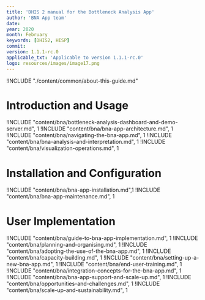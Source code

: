 ```yaml
---
title: 'DHIS 2 manual for the Bottleneck Analysis App'
author: 'BNA App team'
date:
year: 2020
month: February
keywords: [DHIS2, HISP]
commit:
version: 1.1.1-rc.0
applicable_txt: 'Applicable to version 1.1.1-rc.0'
logo: resources/images/image17.png
---
```

<!--DHIS2-SECTION-ID:index-->

<!-- if you want to take the about page from the main repo, use the following relative link
!INCLUDE "./content/common/about-this-guide.md"
-->

<!-- if you want to use a custom about page, use the following relative link -->
!INCLUDE "./content/common/about-this-guide.md"


# Introduction and Usage

!INCLUDE "content/bna/bottleneck-analysis-dashboard-and-demo-server.md", 1
!INCLUDE "content/bna/bna-app-architecture.md", 1
!INCLUDE "content/bna/navigating-the-bna-app.md", 1
!INCLUDE "content/bna/bna-analysis-and-interpretation.md", 1
!INCLUDE "content/bna/visualization-operations.md", 1

# Installation and Configuration
!INCLUDE "content/bna/bna-app-installation.md",1
!INCLUDE "content/bna/bna-app-maintenance.md", 1

# User Implementation
!INCLUDE "content/bna/guide-to-bna-app-implementation.md", 1
!INCLUDE "content/bna/planning-and-organising.md", 1
!INCLUDE "content/bna/adopting-the-use-of-the-bna-app.md", 1
!INCLUDE "content/bna/capacity-building.md", 1
!INCLUDE "content/bna/setting-up-a-new-bna-app.md", 1
!INCLUDE "content/bna/end-user-training.md", 1
!INCLUDE "content/bna/integration-concepts-for-the-bna-app.md", 1
!INCLUDE "content/bna/bna-app-support-and-scale-up.md", 1
!INCLUDE "content/bna/opportunities-and-challenges.md", 1
!INCLUDE "content/bna/scale-up-and-sustainability.md", 1
